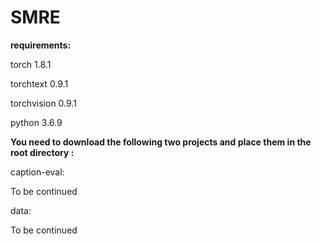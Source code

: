 # SMRE
**requirements:**

torch		    1.8.1

torchtext		0.9.1  

torchvision	0.9.1

python      3.6.9


**You need to download the following two projects and place them in the root directory  :**

caption-eval:

To be continued  

data:

To be continued  
